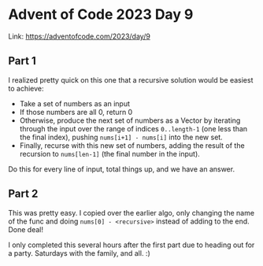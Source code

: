 # Advent of Code 2023 Day 9

Link: <https://adventofcode.com/2023/day/9>

## Part 1

I realized pretty quick on this one that a recursive solution would be easiest to achieve:

-   Take a set of numbers as an input
-   If those numbers are all 0, return 0
-   Otherwise, produce the next set of numbers as a Vector by iterating through the input over the range of indices `0..length-1` (one less than the final index), pushing `nums[i+1] - nums[i]` into the new set.
-   Finally, recurse with this new set of numbers, adding the result of the recursion to `nums[len-1]` (the final number in the input).

Do this for every line of input, total things up, and we have an answer.

## Part 2

This was pretty easy. I copied over the earlier algo, only changing the name of the func and doing `nums[0] - <recursive>` instead of adding to the end. Done deal!

I only completed this several hours after the first part due to heading out for a party. Saturdays with the family, and all. :)
